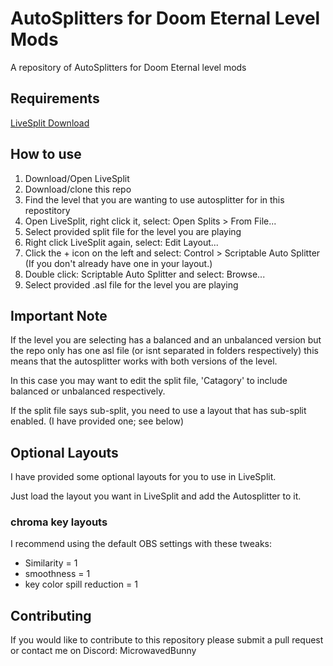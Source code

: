 # AutoSplitters for Doom Eternal Level Mods
A repository of AutoSplitters for Doom Eternal level mods 

## Requirements
[LiveSplit Download](https://livesplit.org/downloads/)

## How to use
1. Download/Open LiveSplit
2. Download/clone this repo
3. Find the level that you are wanting to use autosplitter for in this repostitory
4. Open LiveSplit, right click it, select: Open Splits > From File...
5. Select provided split file for the level you are playing
6. Right click LiveSplit again, select: Edit Layout...
7. Click the + icon on the left and select: Control > Scriptable Auto Splitter (If you don't already have one in your layout.)
8. Double click: Scriptable Auto Splitter and select: Browse...
9. Select provided .asl file for the level you are playing

## Important Note
If the level you are selecting has a balanced and an unbalanced version but the repo only has one asl file (or isnt separated in folders respectively) this means that the autosplitter works with both versions of the level.

In this case you may want to edit the split file, 'Catagory' to include balanced or unbalanced respectively.

If the split file says sub-split, you need to use a layout that has sub-split enabled. (I have provided one; see below)

## Optional Layouts
I have provided some optional layouts for you to use in LiveSplit. 

Just load the layout you want in LiveSplit and add the Autosplitter to it.

### chroma key layouts

I recommend using the default OBS settings with these tweaks:
- Similarity  = 1
- smoothness  = 1
- key color spill reduction = 1 

## Contributing
If you would like to contribute to this repository please submit a pull request or contact me on Discord: MicrowavedBunny
